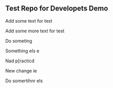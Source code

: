 ## Test Repo for Developets Demo

Add some text for test

Add some more text for test

Do someting

Something els
e

Nad p[racticd

New change
ie

Do somertihnr els

